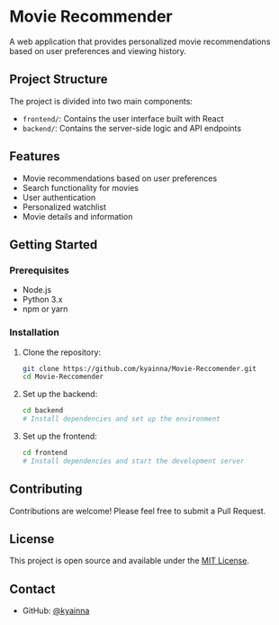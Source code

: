 # Movie Recommender

A web application that provides personalized movie recommendations based on user preferences and viewing history.

## Project Structure

The project is divided into two main components:

- `frontend/`: Contains the user interface built with React
- `backend/`: Contains the server-side logic and API endpoints

## Features

- Movie recommendations based on user preferences
- Search functionality for movies
- User authentication
- Personalized watchlist
- Movie details and information

## Getting Started

### Prerequisites

- Node.js
- Python 3.x
- npm or yarn

### Installation

1. Clone the repository:
   ```bash
   git clone https://github.com/kyainna/Movie-Reccomender.git
   cd Movie-Reccomender
   ```

2. Set up the backend:
   ```bash
   cd backend
   # Install dependencies and set up the environment
   ```

3. Set up the frontend:
   ```bash
   cd frontend
   # Install dependencies and start the development server
   ```

## Contributing

Contributions are welcome! Please feel free to submit a Pull Request.

## License

This project is open source and available under the [MIT License](LICENSE).

## Contact

- GitHub: [@kyainna](https://github.com/kyainna) 